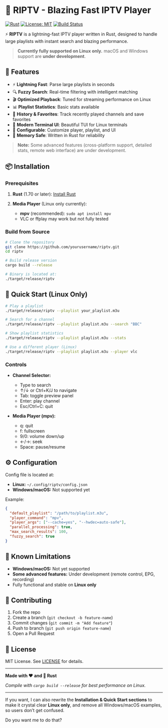 # 🦀 RIPTV - Blazing Fast IPTV Player

[![Rust](https://img.shields.io/badge/rust-1.70+-orange.svg)](https://www.rust-lang.org)
[![License: MIT](https://img.shields.io/badge/License-MIT-yellow.svg)](https://opensource.org/licenses/MIT)
[![Build Status](https://img.shields.io/badge/build-passing-brightgreen.svg)](https://github.com/yourusername/riptv)

⚡ **RIPTV** is a lightning-fast IPTV player written in Rust, designed to handle large playlists with instant search and blazing performance.

> **Currently fully supported on Linux only.** macOS and Windows support are **under development**.

## 🚀 Features

* ⚡ **Lightning Fast**: Parse large playlists in seconds
* 🔍 **Fuzzy Search**: Real-time filtering with intelligent matching
* 🎬 **Optimized Playback**: Tuned for streaming performance on Linux
* 📊 **Playlist Statistics**: Basic stats available
* 💾 **History & Favorites**: Track recently played channels and save favorites
* 🎨 **Modern Terminal UI**: Beautiful TUI for Linux terminals
* 🔧 **Configurable**: Customize player, playlist, and UI
* 🦀 **Memory Safe**: Written in Rust for reliability

> **Note:** Some advanced features (cross-platform support, detailed stats, remote web interface) are under development.

## 📦 Installation

### Prerequisites

1. **Rust** (1.70 or later): [Install Rust](https://rustup.rs/)
2. **Media Player** (Linux only currently):

   * **mpv** (recommended): `sudo apt install mpv`
   * VLC or ffplay may work but not fully tested

### Build from Source

```bash
# Clone the repository
git clone https://github.com/yourusername/riptv.git
cd riptv

# Build release version
cargo build --release

# Binary is located at:
./target/release/riptv
```

## 🎯 Quick Start (Linux Only)

```bash
# Play a playlist
./target/release/riptv --playlist your_playlist.m3u

# Search for a channel
./target/release/riptv --playlist playlist.m3u --search "BBC"

# Show playlist statistics
./target/release/riptv --playlist playlist.m3u --stats

# Use a different player (Linux)
./target/release/riptv --playlist playlist.m3u --player vlc
```

### Controls

* **Channel Selector:**

  * Type to search
  * ↑/↓ or Ctrl+K/J to navigate
  * Tab: toggle preview panel
  * Enter: play channel
  * Esc/Ctrl+C: quit

* **Media Player (mpv):**

  * q: quit
  * f: fullscreen
  * 9/0: volume down/up
  * ←/→: seek
  * Space: pause/resume

## ⚙️ Configuration

Config file is located at:

* **Linux:** `~/.config/riptv/config.json`
* **Windows/macOS:** Not supported yet

Example:

```json
{
  "default_playlist": "/path/to/playlist.m3u",
  "player_command": "mpv",
  "player_args": ["--cache=yes", "--hwdec=auto-safe"],
  "parallel_processing": true,
  "max_search_results": 100,
  "fuzzy_search": true
}
```

## 🐛 Known Limitations

* **Windows/macOS:** Not yet supported
* **Some advanced features:** Under development (remote control, EPG, recording)
* Fully functional and stable on **Linux only**

## 🤝 Contributing

1. Fork the repo
2. Create a branch (`git checkout -b feature-name`)
3. Commit changes (`git commit -m "Add feature"`)
4. Push to branch (`git push origin feature-name`)
5. Open a Pull Request

## 📜 License

MIT License. See [LICENSE](LICENSE) for details.

---

**Made with ❤️ and 🦀 Rust**

*Compile with `cargo build --release` for best performance on Linux.*

---

If you want, I can also rewrite the **Installation & Quick Start sections** to make it crystal clear **Linux only**, and remove all Windows/macOS examples, so users don’t get confused.

Do you want me to do that?

